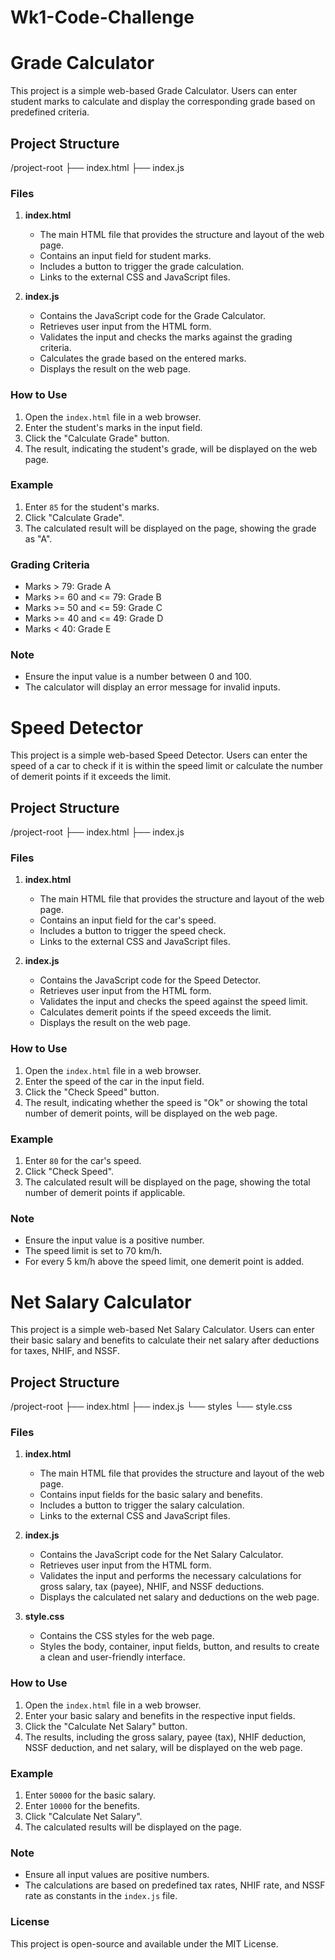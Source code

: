 # Wk1-Code-Challenge
# Grade Calculator

This project is a simple web-based Grade Calculator. Users can enter student marks to calculate and display the corresponding grade based on predefined criteria.

## Project Structure

/project-root
├── index.html
├── index.js

### Files

1. **index.html**
    - The main HTML file that provides the structure and layout of the web page.
    - Contains an input field for student marks.
    - Includes a button to trigger the grade calculation.
    - Links to the external CSS and JavaScript files.

2. **index.js**
    - Contains the JavaScript code for the Grade Calculator.
    - Retrieves user input from the HTML form.
    - Validates the input and checks the marks against the grading criteria.
    - Calculates the grade based on the entered marks.
    - Displays the result on the web page.


### How to Use

1. Open the `index.html` file in a web browser.
2. Enter the student's marks in the input field.
3. Click the "Calculate Grade" button.
4. The result, indicating the student's grade, will be displayed on the web page.

### Example

1. Enter `85` for the student's marks.
2. Click "Calculate Grade".
3. The calculated result will be displayed on the page, showing the grade as "A".

### Grading Criteria

- Marks > 79: Grade A
- Marks >= 60 and <= 79: Grade B
- Marks >= 50 and <= 59: Grade C
- Marks >= 40 and <= 49: Grade D
- Marks < 40: Grade E

### Note

- Ensure the input value is a number between 0 and 100.
- The calculator will display an error message for invalid inputs.

# Speed Detector

This project is a simple web-based Speed Detector. Users can enter the speed of a car to check if it is within the speed limit or calculate the number of demerit points if it exceeds the limit.

## Project Structure

/project-root
├── index.html
├── index.js

### Files

1. **index.html**
    - The main HTML file that provides the structure and layout of the web page.
    - Contains an input field for the car's speed.
    - Includes a button to trigger the speed check.
    - Links to the external CSS and JavaScript files.

2. **index.js**
    - Contains the JavaScript code for the Speed Detector.
    - Retrieves user input from the HTML form.
    - Validates the input and checks the speed against the speed limit.
    - Calculates demerit points if the speed exceeds the limit.
    - Displays the result on the web page.

### How to Use

1. Open the `index.html` file in a web browser.
2. Enter the speed of the car in the input field.
3. Click the "Check Speed" button.
4. The result, indicating whether the speed is "Ok" or showing the total number of demerit points, will be displayed on the web page.

### Example

1. Enter `80` for the car's speed.
2. Click "Check Speed".
3. The calculated result will be displayed on the page, showing the total number of demerit points if applicable.

### Note

- Ensure the input value is a positive number.
- The speed limit is set to 70 km/h.
- For every 5 km/h above the speed limit, one demerit point is added.

# Net Salary Calculator

This project is a simple web-based Net Salary Calculator. Users can enter their basic salary and benefits to calculate their net salary after deductions for taxes, NHIF, and NSSF.

## Project Structure

/project-root
├── index.html
├── index.js
└── styles
└── style.css

### Files

1. **index.html**
    - The main HTML file that provides the structure and layout of the web page.
    - Contains input fields for the basic salary and benefits.
    - Includes a button to trigger the salary calculation.
    - Links to the external CSS and JavaScript files.

2. **index.js**
    - Contains the JavaScript code for the Net Salary Calculator.
    - Retrieves user input from the HTML form.
    - Validates the input and performs the necessary calculations for gross salary, tax (payee), NHIF, and NSSF deductions.
    - Displays the calculated net salary and deductions on the web page.

3. **style.css**
    - Contains the CSS styles for the web page.
    - Styles the body, container, input fields, button, and results to create a clean and user-friendly interface.

### How to Use

1. Open the `index.html` file in a web browser.
2. Enter your basic salary and benefits in the respective input fields.
3. Click the "Calculate Net Salary" button.
4. The results, including the gross salary, payee (tax), NHIF deduction, NSSF deduction, and net salary, will be displayed on the web page.

### Example

1. Enter `50000` for the basic salary.
2. Enter `10000` for the benefits.
3. Click "Calculate Net Salary".
4. The calculated results will be displayed on the page.

### Note

- Ensure all input values are positive numbers.
- The calculations are based on predefined tax rates, NHIF rate, and NSSF rate as constants in the `index.js` file.


### License

This project is open-source and available under the MIT License.

